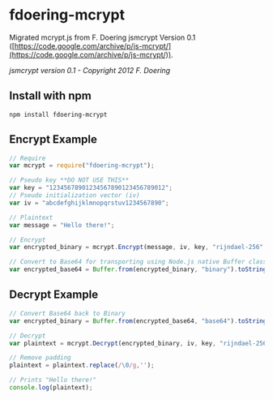 # fdoering-mcrypt

Migrated mcrypt.js from F. Doering jsmcrypt Version 0.1 ([https://code.google.com/archive/p/js-mcrypt/](https://code.google.com/archive/p/js-mcrypt/)).

*jsmcrypt version 0.1  -  Copyright 2012 F. Doering*

## Install with npm

```
npm install fdoering-mcrypt
```


## Encrypt Example

```javascript
// Require
var mcrypt = require("fdoering-mcrypt");

// Pseudo key **DO NOT USE THIS**
var key = "12345678901234567890123456789012";
// Pseudo initialization vector (iv)
var iv = "abcdefghijklmnopqrstuv1234567890";

// Plaintext
var message = "Hello there!";

// Encrypt
var encrypted_binary = mcrypt.Encrypt(message, iv, key, "rijndael-256", "cbc");

// Convert to Base64 for transporting using Node.js native Buffer class.
var encrypted_base64 = Buffer.from(encrypted_binary, "binary").toString("base64");
```

## Decrypt Example

```javascript
// Convert Base64 back to Binary
var encrypted_binary = Buffer.from(encrypted_base64, "base64").toString("binary");

// Decrypt
var plaintext = mcrypt.Decrypt(encrypted_binary, iv, key, "rijndael-256", "cbc");

// Remove padding
plaintext = plaintext.replace(/\0/g,'');

// Prints "Hello there!"
console.log(plaintext);
```
